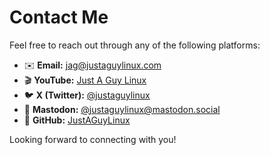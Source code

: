 # Contact Me

Feel free to reach out through any of the following platforms:

- ✉️ **Email:** [jag@justaguylinux.com](mailto:jag@justasguylinux.com)
- 🎬 **YouTube:** [Just A Guy Linux](https://www.youtube.com/justaguylinux)
- 🐦 **X (Twitter):** [@justaguylinux](https://x.com/justaguylinux)
- 🐘 **Mastodon:** [@justaguylinux@mastodon.social](https://mastodon.social/@justaguylinux)
- 🐙 **GitHub:** [JustAGuyLinux](https://github.com/d)

Looking forward to connecting with you!
